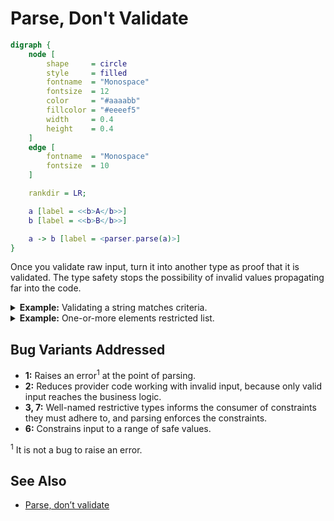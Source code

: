 # Parse, Don't Validate

```dot process
digraph {
    node [
        shape     = circle
        style     = filled
        fontname  = "Monospace"
        fontsize  = 12
        color     = "#aaaabb"
        fillcolor = "#eeeef5"
        width     = 0.4
        height    = 0.4
    ]
    edge [
        fontname  = "Monospace"
        fontsize  = 10
    ]

    rankdir = LR;

    a [label = <<b>A</b>>]
    b [label = <<b>B</b>>]

    a -> b [label = <parser.parse(a)>]
}
```

Once you validate raw input, turn it into another type as proof that it is validated. The type safety stops the possibility of invalid values propagating far into the code.

<!-- *When* a bug is discovered may actually be far from where it entered. -->

<details>
<summary><b>Example:</b> Validating a string matches criteria.</summary>

Switch from:

```java
void resetPassword(final String passwordProposed) throws PasswordTooWeakException {
    PasswordChecker.check(passwordProposed);

    // password is strong

    updatePassword(profile, passwordProposed);
}
```

to:

```java
void resetPassword(final String passwordProposed) throws PasswordTooWeakException {
    Password password = PasswordChecker.check(passwordProposed);

    updatePassword(profile, password);
}
```

</details>

<details>
<summary><b>Example:</b> One-or-more elements restricted list.</summary>

Switch from:

```java
void displaySuggestions(final List<String> suggestions) {
    // ..
}
```

to:

```java
void displaySuggestions(final ListMinOneElement<String> suggestions) {
    // ..
}

public <T> class ListMinOneElement<T> {
    private List<T> inner;

    private ListMinOneElement(List<T> inner) {
        this.inner = inner;
    }

    public static List<T> tryFrom(List<T> maybeEmptyList) throws ListEmptyException {
        if (maybeEmptyList.isEmpty()) {
            throw new ListEmptyException(maybeEmptyList);
        } else {
            return new ListMinOneElement(maybeEmptyList);
        }
    }
}
```

</details>

## Bug Variants Addressed

* **1:** Raises an error<sup>1</sup> at the point of parsing.
* **2:** Reduces provider code working with invalid input, because only valid input reaches the business logic.
* **3, 7:** Well-named restrictive types informs the consumer of constraints they must adhere to, and parsing enforces the constraints.
* **6:** Constrains input to a range of safe values.

<sup>1</sup> It is not a bug to raise an error.

## See Also

* [Parse, don’t validate](https://lexi-lambda.github.io/blog/2019/11/05/parse-don-t-validate/)
